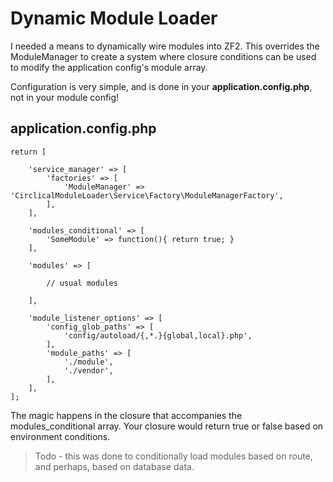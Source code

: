 # Dynamic Module Loader

I needed a means to dynamically wire modules into ZF2.  This overrides the ModuleManager to create a system where closure conditions can be used to modify the application config's module array.

Configuration is very simple, and is done in your **application.config.php**, not in your module config!


## application.config.php

```
return [

    'service_manager' => [
        'factories' => [
            'ModuleManager' => 'CirclicalModuleLoader\Service\Factory\ModuleManagerFactory',
        ],
    ],

    'modules_conditional' => [
        'SomeModule' => function(){ return true; }
    ],

    'modules' => [

        // usual modules

    ],

    'module_listener_options' => [
        'config_glob_paths' => [
            'config/autoload/{,*.}{global,local}.php',
        ],
        'module_paths' => [
            './module',
            './vendor',
        ],
    ],
];
```

The magic happens in the closure that accompanies the modules_conditional array.  Your closure would return true or false based on environment conditions.

> Todo - this was done to conditionally load modules based on route, and perhaps, based on database data.